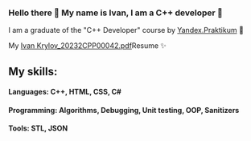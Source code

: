 ### Hello there 👋 My name is Ivan, I am a C++ developer 🔭
I am a graduate of the "C++ Developer" course by <a href="https://practicum.yandex.ru/">Yandex.Praktikum</a> 🌱

My [Ivan Krylov_20232CPP00042.pdf](https://github.com/JoanOFDark/JoanOFDark/files/11686048/Ivan.Krylov_20232CPP00042.pdf)Resume</a> ✨

## My skills:
#### Languages: C++, HTML, CSS, C#
#### Programming: Algorithms, Debugging, Unit testing, OOP, Sanitizers
#### Tools: STL, JSON

<!--
**JoanOFDark/JoanOFDark** is a ✨ _special_ ✨ repository because its `README.md` (this file) appears on your GitHub profile.

Here are some ideas to get you started:

- 🔭 I’m currently working on ...
- 🌱 I’m currently learning ...
- 👯 I’m looking to collaborate on ...
- 🤔 I’m looking for help with ...
- 💬 Ask me about ...
- 📫 How to reach me: ...
- 😄 Pronouns: ...
- ⚡ Fun fact: ...
-->
